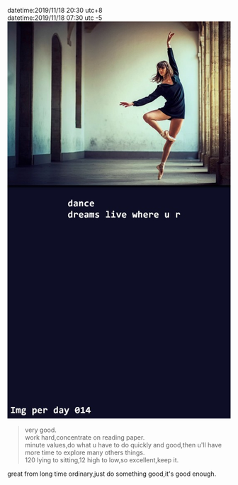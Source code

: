 datetime:2019/11/18 20:30 utc+8  
datetime:2019/11/18 07:30 utc -5  
![img014](../img/img014.jpg)  
>very good.  
>work hard,concentrate on reading paper.  
>minute values,do what u have to do quickly and good,then u'll have more time to explore many others things.  
>120 lying to sitting,12 high to low,so excellent,keep it.  

great from long time ordinary,just do something good,it's good enough.  
